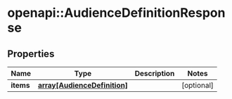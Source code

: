 # openapi::AudienceDefinitionResponse


## Properties
Name | Type | Description | Notes
------------ | ------------- | ------------- | -------------
**items** | [**array[AudienceDefinition]**](AudienceDefinition.md) |  | [optional] 


